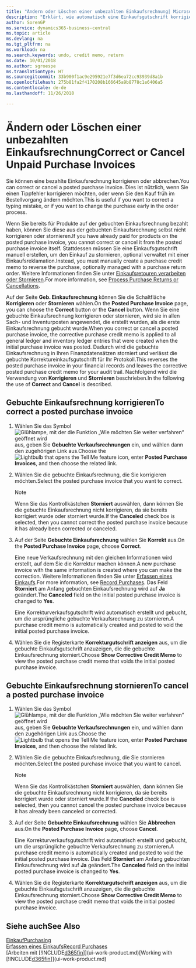 ```yaml
---
title: "Ändern oder Löschen einer unbezahlten Einkaufsrechnung| Microsoft Docs"
description: "Erklärt, wie automatisch eine Einkaufsgutschrift korrigiert, abgebrochen oder rückgängig gemacht wird und eine gebuchte Einkaufsrechnung erstellt wird."
author: SorenGP
ms.service: dynamics365-business-central
ms.topic: article
ms.devlang: na
ms.tgt_pltfrm: na
ms.workload: na
ms.search.keywords: undo, credit memo, return
ms.date: 10/01/2018
ms.author: sgroespe
ms.translationtype: HT
ms.sourcegitcommit: 33b900f1ac9e295921e7f3d6ea72cc93939d8a1b
ms.openlocfilehash: 275b81fa2f4170208b166645a9b8778c1e6406a5
ms.contentlocale: de-de
ms.lasthandoff: 11/26/2018

---
```

# <a name="correct-or-cancel-unpaid-purchase-invoices"></a><span data-ttu-id="c90b7-103">Ändern oder Löschen einer unbezahlten Einkaufsrechnung</span><span class="sxs-lookup"><span data-stu-id="c90b7-103">Correct or Cancel Unpaid Purchase Invoices</span></span>
<span data-ttu-id="c90b7-104">Sie können eine bezahlte Einkaufsrechnung korrigieren oder abbrechen.</span><span class="sxs-lookup"><span data-stu-id="c90b7-104">You can correct or cancel a posted purchase invoice.</span></span> <span data-ttu-id="c90b7-105">Dies ist nützlich, wenn Sie einen Tippfehler korrigieren möchten, oder wenn Sie den Kauf früh im Bestellvorgang ändern möchten.</span><span class="sxs-lookup"><span data-stu-id="c90b7-105">This is useful if you want to correct a typing mistake, or if you want to change the purchase early in the order process.</span></span>

<span data-ttu-id="c90b7-106">Wenn Sie bereits für Produkte auf der gebuchten Einkaufsrechnung bezahlt haben, können Sie diese aus der gebuchten Einkaufsrechnung selbst nicht korrigieren oder stornieren.</span><span class="sxs-lookup"><span data-stu-id="c90b7-106">If you have already paid for products on the posted purchase invoice, you cannot correct or cancel it from the posted purchase invoice itself.</span></span> <span data-ttu-id="c90b7-107">Stattdessen müssen Sie eine Einkaufsgutschrift manuell erstellen, um den Einkauf zu stornieren, optional verwaltet mit einer Einkaufsreklamation.</span><span class="sxs-lookup"><span data-stu-id="c90b7-107">Instead, you must manually create a purchase credit memo to reverse the purchase, optionally managed with a purchase return order.</span></span> <span data-ttu-id="c90b7-108">Weitere Informationen finden Sie unter [Einkaufsretouren verarbeiten oder Stornieren](purchasing-how-process-purchase-returns-cancellations.md).</span><span class="sxs-lookup"><span data-stu-id="c90b7-108">For more information, see [Process Purchase Returns or Cancellations](purchasing-how-process-purchase-returns-cancellations.md).</span></span>

<span data-ttu-id="c90b7-109">Auf der Seite **Geb. Einkaufsrechnung** können Sie die Schaltfläche **Korrigieren** oder **Stornieren** wählen.</span><span class="sxs-lookup"><span data-stu-id="c90b7-109">On the **Posted Purchase Invoice** page, you can choose the **Correct** button or the **Cancel** button.</span></span> <span data-ttu-id="c90b7-110">Wenn Sie eine gebuchte Einkaufsrechnung korrigieren oder stornieren, wird sie in allen Sach- und Inventurposten angewendet, die erstellt wurden, als die erste Einkaufsrechnung gebucht wurde.</span><span class="sxs-lookup"><span data-stu-id="c90b7-110">When you correct or cancel a posted purchase invoice, the corrective purchase credit memo is applied to all general ledger and inventory ledger entries that were created when the initial purchase invoice was posted.</span></span> <span data-ttu-id="c90b7-111">Dadurch wird die gebuchte Einkaufsrechnung in Ihren Finanzdatensätzen storniert und verlässt die gebuchte Korrektureinkaufsgutschrift für Ihr Protokoll.</span><span class="sxs-lookup"><span data-stu-id="c90b7-111">This reverses the posted purchase invoice in your financial records and leaves the corrective posted purchase credit memo for your audit trail.</span></span> <span data-ttu-id="c90b7-112">Nachfolgend wird die Verwendung von **Korrigieren** und **Stornieren** beschrieben.</span><span class="sxs-lookup"><span data-stu-id="c90b7-112">In the following the use of **Correct** and **Cancel** is described.</span></span>

## <a name="to-correct-a-posted-purchase-invoice"></a><span data-ttu-id="c90b7-113">Gebuchte Einkaufsrechnung korrigieren</span><span class="sxs-lookup"><span data-stu-id="c90b7-113">To correct a posted purchase invoice</span></span>
1. <span data-ttu-id="c90b7-114">Wählen Sie das Symbol ![Glühlampe, mit der die Funktion „Wie möchten Sie weiter verfahren“ geöffnet wird](media/ui-search/search_small.png "Wie möchten Sie weiter verfahren?") aus, geben Sie **Gebuchte Verkaufsrechnungen** ein, und wählen dann den zugehörigen Link aus.</span><span class="sxs-lookup"><span data-stu-id="c90b7-114">Choose the ![Lightbulb that opens the Tell Me feature](media/ui-search/search_small.png "Tell me what you want to do") icon, enter **Posted Purchase Invoices**, and then choose the related link.</span></span>  
2. <span data-ttu-id="c90b7-115">Wählen Sie die gebuchte Einkaufsrechnung, die Sie korrigieren möchten.</span><span class="sxs-lookup"><span data-stu-id="c90b7-115">Select the posted purchase invoice that you want to correct.</span></span>  

    > [!NOTE]  
    >   <span data-ttu-id="c90b7-116">Wenn Sie das Kontrollkästchen **Storniert** auswählen, dann können Sie die gebuchte Einkaufsrechnung nicht korrigieren, da sie bereits korrigiert wurde oder storniert wurde.</span><span class="sxs-lookup"><span data-stu-id="c90b7-116">If the **Canceled** check box is selected, then you cannot correct the posted purchase invoice because it has already been corrected or canceled.</span></span>
3. <span data-ttu-id="c90b7-117">Auf der Seite **Gebuchte Einkaufsrechnung** wählen Sie **Korrekt** aus.</span><span class="sxs-lookup"><span data-stu-id="c90b7-117">On the **Posted Purchase Invoice** page, choose **Correct**.</span></span>

    <span data-ttu-id="c90b7-118">Eine neue Verkaufsrechnung mit den gleichen Informationen wird erstellt, auf dem Sie die Korrektur machen können.</span><span class="sxs-lookup"><span data-stu-id="c90b7-118">A new purchase invoice with the same information is created where you can make the correction.</span></span> <span data-ttu-id="c90b7-119">Weitere Informationen finden Sie unter [Erfassen eines Einkaufs](purchasing-how-record-purchases.md).</span><span class="sxs-lookup"><span data-stu-id="c90b7-119">For more information, see [Record Purchases](purchasing-how-record-purchases.md).</span></span> <span data-ttu-id="c90b7-120">Das Feld **Storniert** am Anfang gebuchten Einkaufsrechnung wird auf **Ja** geändert.</span><span class="sxs-lookup"><span data-stu-id="c90b7-120">The **Canceled** field on the initial posted purchase invoice is changed to **Yes**.</span></span>

    <span data-ttu-id="c90b7-121">Eine Korrekturverkaufsgutschrift wird automatisch erstellt und gebucht, um die ursprüngliche gebuchte Verkaufsrechnung zu stornieren.</span><span class="sxs-lookup"><span data-stu-id="c90b7-121">A purchase credit memo is automatically created and posted to void the initial posted purchase invoice.</span></span>
4. <span data-ttu-id="c90b7-122">Wählen Sie die Registerkarte **Korrekturgutschrift anzeigen** aus, um die gebuchte Einkaufsgutschrift anzuzeigen, die die gebuchte Einkaufsrechnung storniert.</span><span class="sxs-lookup"><span data-stu-id="c90b7-122">Choose **Show Corrective Credit Memo** to view the posted purchase credit memo that voids the initial posted purchase invoice.</span></span>

## <a name="to-cancel-a-posted-purchase-invoice"></a><span data-ttu-id="c90b7-123">Gebuchte Einkaufsrechnung stornieren</span><span class="sxs-lookup"><span data-stu-id="c90b7-123">To cancel a posted purchase invoice</span></span>
1. <span data-ttu-id="c90b7-124">Wählen Sie das Symbol ![Glühlampe, mit der die Funktion „Wie möchten Sie weiter verfahren“ geöffnet wird](media/ui-search/search_small.png "Wie möchten Sie weiter verfahren?") aus, geben Sie **Gebuchte Verkaufsrechnungen** ein, und wählen dann den zugehörigen Link aus.</span><span class="sxs-lookup"><span data-stu-id="c90b7-124">Choose the ![Lightbulb that opens the Tell Me feature](media/ui-search/search_small.png "Tell me what you want to do") icon, enter **Posted Purchase Invoices**, and then choose the related link.</span></span>  
2. <span data-ttu-id="c90b7-125">Wählen Sie die gebuchte Einkaufsrechnung, die Sie stornieren möchten.</span><span class="sxs-lookup"><span data-stu-id="c90b7-125">Select the posted purchase invoice that you want to cancel.</span></span>

    > [!NOTE]  
    >   <span data-ttu-id="c90b7-126">Wenn Sie das Kontrollkästchen **Storniert** auswählen, dann können Sie die gebuchte Einkaufsrechnung nicht korrigieren, da sie bereits korrigiert wurde oder storniert wurde.</span><span class="sxs-lookup"><span data-stu-id="c90b7-126">If the **Canceled** check box is selected, then you cannot cancel the posted purchase invoice because it has already been canceled or corrected.</span></span>
3. <span data-ttu-id="c90b7-127">Auf der Seite **Gebuchte Einkaufsrechnung** wählen Sie **Abbrechen** aus.</span><span class="sxs-lookup"><span data-stu-id="c90b7-127">On the **Posted Purchase Invoice** page, choose **Cancel**.</span></span>

    <span data-ttu-id="c90b7-128">Eine Korrekturverkaufsgutschrift wird automatisch erstellt und gebucht, um die ursprüngliche gebuchte Verkaufsrechnung zu stornieren.</span><span class="sxs-lookup"><span data-stu-id="c90b7-128">A purchase credit memo is automatically created and posted to void the initial posted purchase invoice.</span></span> <span data-ttu-id="c90b7-129">Das Feld **Storniert** am Anfang gebuchten Einkaufsrechnung wird auf **Ja** geändert.</span><span class="sxs-lookup"><span data-stu-id="c90b7-129">The **Canceled** field on the initial posted purchase invoice is changed to **Yes**.</span></span>
4. <span data-ttu-id="c90b7-130">Wählen Sie die Registerkarte **Korrekturgutschrift anzeigen** aus, um die gebuchte Einkaufsgutschrift anzuzeigen, die die gebuchte Einkaufsrechnung storniert.</span><span class="sxs-lookup"><span data-stu-id="c90b7-130">Choose **Show Corrective Credit Memo** to view the posted purchase credit memo that voids the initial posted purchase invoice.</span></span>

## <a name="see-also"></a><span data-ttu-id="c90b7-131">Siehe auch</span><span class="sxs-lookup"><span data-stu-id="c90b7-131">See Also</span></span>
[<span data-ttu-id="c90b7-132">Einkauf</span><span class="sxs-lookup"><span data-stu-id="c90b7-132">Purchasing</span></span>](purchasing-manage-purchasing.md)  
[<span data-ttu-id="c90b7-133">Erfassen eines Einkaufs</span><span class="sxs-lookup"><span data-stu-id="c90b7-133">Record Purchases</span></span>](purchasing-how-record-purchases.md)  
<span data-ttu-id="c90b7-134">[Arbeiten mit [!INCLUDE[d365fin](includes/d365fin_md.md)]](ui-work-product.md)</span><span class="sxs-lookup"><span data-stu-id="c90b7-134">[Working with [!INCLUDE[d365fin](includes/d365fin_md.md)]](ui-work-product.md)</span></span>


